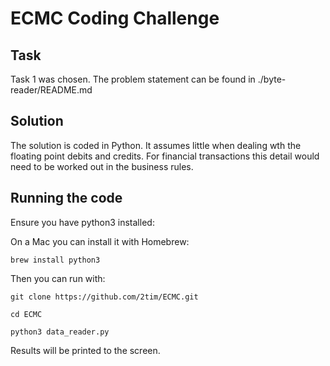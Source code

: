 # ECMC Coding Challenge

## Task
Task 1 was chosen. The problem statement can be found in ./byte-reader/README.md

Solution
--------

The solution is coded in Python. It assumes little when dealing wth the floating point debits and credits. For financial transactions this detail would need to be worked out in the business rules.

Running the code
----------------

Ensure you have python3 installed:

On a Mac you can install it with Homebrew:

`brew install python3`

Then you can run with:

`git clone https://github.com/2tim/ECMC.git`

`cd ECMC`

`python3 data_reader.py`

Results will be printed to the screen.
